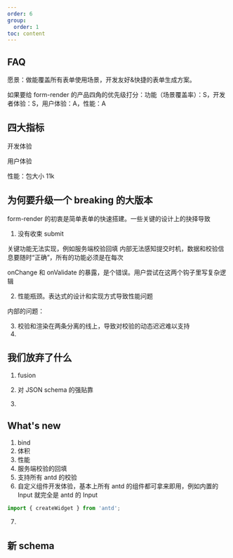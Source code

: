 ```yaml
---
order: 6
group:
  order: 1
toc: content
---
```


## FAQ

愿景：做能覆盖所有表单使用场景，开发友好&快捷的表单生成方案。

如果要给 form-render 的产品四角的优先级打分：功能（场景覆盖率）：S，开发者体验：S，用户体验：A，性能：A

## 四大指标

开发体验

用户体验

性能：包大小 11k

## 为何要升级一个 breaking 的大版本

form-render 的初衷是简单表单的快速搭建。一些关键的设计上的抉择导致

1. 没有收束 submit

关键功能无法实现，例如服务端校验回填
内部无法感知提交时机，数据和校验信息要随时“正确”，所有的功能必须是在每次

onChange 和 onValidate 的暴露，是个错误。用户尝试在这两个钩子里写复杂逻辑

2. 性能瓶颈。表达式的设计和实现方式导致性能问题

内部的问题：

3. 校验和渲染在两条分离的线上，导致对校验的动态迟迟难以支持
4.

## 我们放弃了什么

1. fusion

2. 对 JSON schema 的强贴靠

3.

## What's new

1. bind
2. 体积
3. 性能
4. 服务端校验的回填
5. 支持所有 antd 的校验
6. 自定义组件开发体验，基本上所有 antd 的组件都可拿来即用，例如内置的 Input 就完全是 antd 的 Input

```js
import { createWidget } from 'antd';
```

7.

## 新 schema

##
